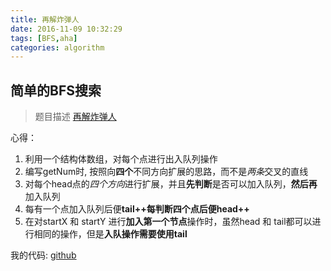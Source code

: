```yaml
---
title: 再解炸弹人
date: 2016-11-09 10:32:29
tags: [BFS,aha]
categories: algorithm
---
```

## 简单的BFS搜索
>题目描述
>[再解炸弹人](http://www.tianchai.org/problem-12034.html)

心得：
1. 利用一个结构体数组，对每个点进行出入队列操作
2. 编写getNum时, 按照向**四个**不同方向扩展的思路，而不是*两条*交叉的直线
3. 对每个head点的*四个方向*进行扩展，并且**先判断**是否可以加入队列，**然后再**加入队列
4. 每有一个点加入队列后便**tail++**每判断四个点后便**head++**
5. 在对startX 和 startY 进行**加入第一个节点**操作时，虽然head 和 tail都可以进行相同的操作，但是**入队操作需要使用tail**

我的代码: [github](https://github.com/ZhaoQiling/Algorithm/blob/master/%E5%95%8A%E5%93%88%E7%AE%97%E6%B3%95/%E5%86%8D%E8%A7%A3%E7%82%B8%E5%BC%B9%E4%BA%BA.cpp)